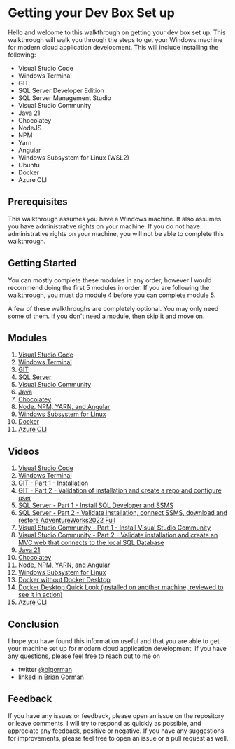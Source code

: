 # Getting your Dev Box Set up

Hello and welcome to this walkthrough on getting your dev box set up.  This walkthrough will walk you through the steps to get your Windows machine for modern cloud application development.  This will include installing the following:

- Visual Studio Code
- Windows Terminal
- GIT
- SQL Server Developer Edition
- SQL Server Management Studio
- Visual Studio Community
- Java 21
- Chocolatey
- NodeJS
- NPM
- Yarn
- Angular
- Windows Subsystem for Linux (WSL2)
- Ubuntu
- Docker
- Azure CLI

## Prerequisites

This walkthrough assumes you have a Windows machine.  It also assumes you have administrative rights on your machine.  If you do not have administrative rights on your machine, you will not be able to complete this walkthrough.

## Getting Started  

You can mostly complete these modules in any order, however I would recommend doing the first 5 modules in order.  If you are following the walkthrough, you must do module 4 before you can complete module 5.

A few of these walkthroughs are completely optional.  You may only need some of them.  If you don't need a module, then skip it and move on.

## Modules  

1. [Visual Studio Code](./01_VisualStudioCode.md)  
1. [Windows Terminal](./02_WindowsTerminal.md)  
1. [GIT](./03_GIT.md)  
1. [SQL Server](./04_SQLServer.md)  
1. [Visual Studio Community](./05_VisualStudioCommunity.md)  
1. [Java](./06_Java.md)  
1. [Chocolatey](./07_Chocolatey.md)  
1. [Node, NPM, YARN, and Angular](./08_NodeNPMYarn.md)  
1. [Windows Subsystem for Linux](./09_WindowsSubsystemForLinux.md)  
1. [Docker](./10_Docker.md)  
1. [Azure CLI](./11_AzureCLI.md)  

## Videos   

1. [Visual Studio Code](https://youtu.be/uQiL5-cjhJM)  
1. [Windows Terminal](https://youtu.be/6VXk3leS084)  
1. [GIT - Part 1 - Installation](https://youtu.be/SHDU21aXazI)  
1. [GIT - Part 2 - Validation of installation and create a repo and configure user](https://youtu.be/b9rgfOD-JgU)  
1. [SQL Server - Part 1 - Install SQL Developer and SSMS](https://youtu.be/yidm6COOjwc)  
1. [SQL Server - Part 2 - Validate installation, connect SSMS, download and restore AdventureWorks2022 Full](https://youtu.be/7TbbxHXBQiU)  
1. [Visual Studio Community - Part 1 - Install Visual Studio Community](https://youtu.be/s5Z1KfnSO3A)  
1. [Visual Studio Community - Part 2 - Validate installation and create an MVC web that connects to the local SQL Database](https://youtu.be/NQJ67GFgZrE)  
1. [Java 21](https://youtu.be/Nrn2LcZ8Lsc)  
1. [Chocolatey](https://youtu.be/it9-4S5F174)  
1. [Node, NPM, YARN, and Angular](https://youtu.be/apFkxF06Yxg)  
1. [Windows Subsystem for Linux](https://youtu.be/GzDNijxmN14)  
1. [Docker without Docker Desktop](https://youtu.be/HijkDNoswoc)  
1. [Docker Desktop Quick Look (installed on another machine, reviewed to see it in action)](https://youtu.be/hDT-KJg5jlQ)  
1. [Azure CLI](https://youtu.be/25EUwrcrKrs)  

## Conclusion

I hope you have found this information useful and that you are able to get your machine set up for modern cloud application development.  If you have any questions, please feel free to reach out to me on 

- twitter [@blgorman](https://twitter.com/blgorman)
- linked in [Brian Gorman](https://www.linkedin.com/in/brian-l-gorman/)  

## Feedback

If you have any issues or feedback, please open an issue on the repository or leave comments.  I will try to respond as quickly as possible, and appreciate any feedback, positive or negative.  If you have any suggestions for improvements, please feel free to open an issue or a pull request as well.